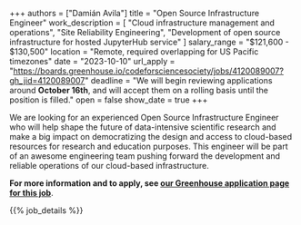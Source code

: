 +++
authors =  ["Damián Avila"]
title = "Open Source Infrastructure Engineer"
work_description = [
  "Cloud infrastructure management and operations",
  "Site Reliability Engineering",
  "Development of open source infrastructure for hosted JupyterHub service"
]
salary_range = "$121,600 - $130,500"
location = "Remote, required overlapping for US Pacific timezones"
date = "2023-10-10"
url_apply = "https://boards.greenhouse.io/codeforsciencesociety/jobs/4120089007?gh_jid=4120089007"
deadline = "We will begin reviewing applications around **October 16th**, and will accept them on a rolling basis until the position is filled."
open = false
show_date = true
+++

We are looking for an experienced Open Source Infrastructure Engineer who will help shape the future
of data-intensive scientific research and make a big impact on democratizing the design and access
to cloud-based resources for research and education purposes. This engineer will be part of an awesome
engineering team pushing forward the development and reliable operations of our cloud-based infrastructure.


**For more information and to apply, see [our Greenhouse application page for this job](https://boards.greenhouse.io/codeforsciencesociety/jobs/4120089007?gh_jid=4120089007)**.

<!-- Defined in layouts/shortcodes/job_details.html -->
{{% job_details %}}
